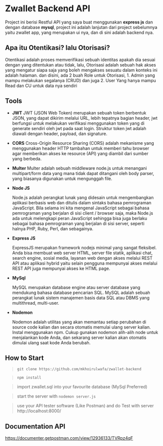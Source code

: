 # Zwallet Backend API
  Project ini berisi Restful API yang saya buat menggunakan **express js** dan dengan database **mysql**, project ini adalah lanjutan dari project sebelumnya yaitu zwallet app, yang merupakan ui nya, dan di sini adalah backend nya.

## Apa itu Otentikasi? lalu Otorisasi?
  Otentikasi adalah proses memverifikasi sebuah identitas apakah dia sesuai dengan yang ditentukan atau tidak, lalu, Otorisasi adalah sebuah hak akses yang mengatur siapa saja yang boleh mengakses sesuatu dalam konteks ini adalah halaman. dan disini, ada 2 buah Role untuk Otorisasi, 1. Admin yang mampu melakukan segalanya (CRUD) dan juga 2. User Yang hanya mampu Read dan CU untuk data nya sendiri

## Tools

* **JWT**
  JWT (JSON Web Token) merupakan sebuah token berbentuk JSON, yang dapat dikirim melalui URL, lebih tepatnya bagian header, jwt berfungsi untuk melakukan verifikasi menggunakan token yang di generate sendiri oleh jwt pada saat login.
  Struktur token jwt adalah diawali dengan header, payload, dan signature.

* **CORS**
  Cross-Origin Resource Sharing (CORS) adalah mekanisme yang menggunakan header HTTP tambahan untuk memberi tahu browser agar memberikan akses ke resource (API) yang diambil dari sumber yang berbeda.

* **Multer**
  Multer adalah sebuah middleware node.js untuk menangani multipart/form data yang mana tidak dapat ditangani oleh body parser, yang biasanya digunakan untuk mengunggah file.

* **Node JS**

  Node.js adalah perangkat lunak yang didesain untuk mengembangkan aplikasi berbasis web dan ditulis dalam sintaks bahasa pemrograman JavaScript. Bila selama ini kita mengenal JavaScript sebagai bahasa pemrograman yang berjalan di sisi client / browser saja, maka Node.js ada untuk melengkapi peran JavaScript sehingga bisa juga berlaku sebagai bahasa pemrograman yang berjalan di sisi server, seperti halnya PHP, Ruby, Perl, dan sebagainya.
* **Express JS**

  ExpressJS merupakan framework nodejs minimal yang sangat fleksibel. Anda bisa membuat web server HTML, server file statik, aplikasi chat, search engine, sosial media, layanan web dengan akses melalui REST API atau aplikasi hybrid yaitu selain pengguna mempunyai akses melalui REST API juga mempunyai akses ke HTML page.
* **MySql**

  MySQL merupakan database engine atau server database yang mendukung bahasa database pencarian SQL. MySQL adalah sebuah perangkat lunak sistem manajemen basis data SQL atau DBMS yang multithread, multi-user. 
* **Nodemon**

  Nodemon adalah utilitas yang akan memantau setiap perubahan di source code kalian dan secara otomatis memulai ulang server kalian. Instal menggunakan npm. Cukup gunakan nodemon alih-alih node untuk menjalankan kode Anda, dan sekarang server kalian akan otomatis dimulai ulang saat kode Anda berubah.

## How to Start
 > ```git clone https://github.com/mkhoirulwafa/zwallet-backend```
 
 > ```npm install```
 
 > import zwallet.sql into your favourite database (MySql Preferred)
 
 > start the server with ```nodemon server.js```
 
 > use your API tester software (Like Postman) and do Test with server http://localhost:8000/
 
 ## Documentation API

  https://documenter.getpostman.com/view/12936133/TVRpz4qF